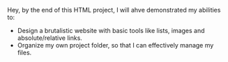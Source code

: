 Hey, by the end of this HTML project, I will ahve demonstrated my abilities to:
- Design a brutalistic website with basic tools like lists, images and absolute/relative links.
- Organize my own project folder, so that I can effectively manage my files.